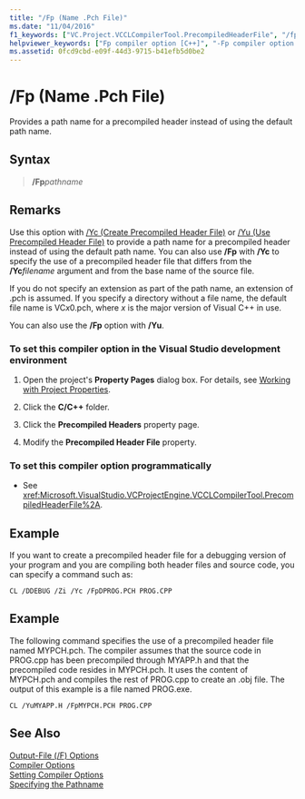 ```yaml
---
title: "/Fp (Name .Pch File)"
ms.date: "11/04/2016"
f1_keywords: ["VC.Project.VCCLCompilerTool.PrecompiledHeaderFile", "/fp", "VC.Project.VCCLWCECompilerTool.PrecompiledHeaderFile"]
helpviewer_keywords: ["Fp compiler option [C++]", "-Fp compiler option [C++]", "naming precompiler header files", "PCH files, naming", "names [C++], PCH", ".pch files, naming", "precompiled header files, naming", "/Fp compiler option [C++]"]
ms.assetid: 0fcd9cbd-e09f-44d3-9715-b41efb5d0be2
---
```

# /Fp (Name .Pch File)

Provides a path name for a precompiled header instead of using the default path name.

## Syntax

> **/Fp**<em>pathname</em>

## Remarks

Use this option with [/Yc (Create Precompiled Header File)](yc-create-precompiled-header-file.md) or [/Yu (Use Precompiled Header File)](yu-use-precompiled-header-file.md) to provide a path name for a precompiled header instead of using the default path name. You can also use **/Fp** with **/Yc** to specify the use of a precompiled header file that differs from the **/Yc**<em>filename</em> argument and from the base name of the source file.

If you do not specify an extension as part of the path name, an extension of .pch is assumed. If you specify a directory without a file name, the default file name is VC*x*0.pch, where *x* is the major version of Visual C++ in use.

You can also use the **/Fp** option with **/Yu**.

### To set this compiler option in the Visual Studio development environment

1. Open the project's **Property Pages** dialog box. For details, see [Working with Project Properties](../working-with-project-properties.md).

1. Click the **C/C++** folder.

1. Click the **Precompiled Headers** property page.

1. Modify the **Precompiled Header File** property.

### To set this compiler option programmatically

- See <xref:Microsoft.VisualStudio.VCProjectEngine.VCCLCompilerTool.PrecompiledHeaderFile%2A>.

## Example

If you want to create a precompiled header file for a debugging version of your program and you are compiling both header files and source code, you can specify a command such as:

```
CL /DDEBUG /Zi /Yc /FpDPROG.PCH PROG.CPP
```

## Example

The following command specifies the use of a precompiled header file named MYPCH.pch. The compiler assumes that the source code in PROG.cpp has been precompiled through MYAPP.h and that the precompiled code resides in MYPCH.pch. It uses the content of MYPCH.pch and compiles the rest of PROG.cpp to create an .obj file. The output of this example is a file named PROG.exe.

```
CL /YuMYAPP.H /FpMYPCH.PCH PROG.CPP
```

## See Also

[Output-File (/F) Options](output-file-f-options.md)<br/>
[Compiler Options](compiler-options.md)<br/>
[Setting Compiler Options](setting-compiler-options.md)<br/>
[Specifying the Pathname](specifying-the-pathname.md)